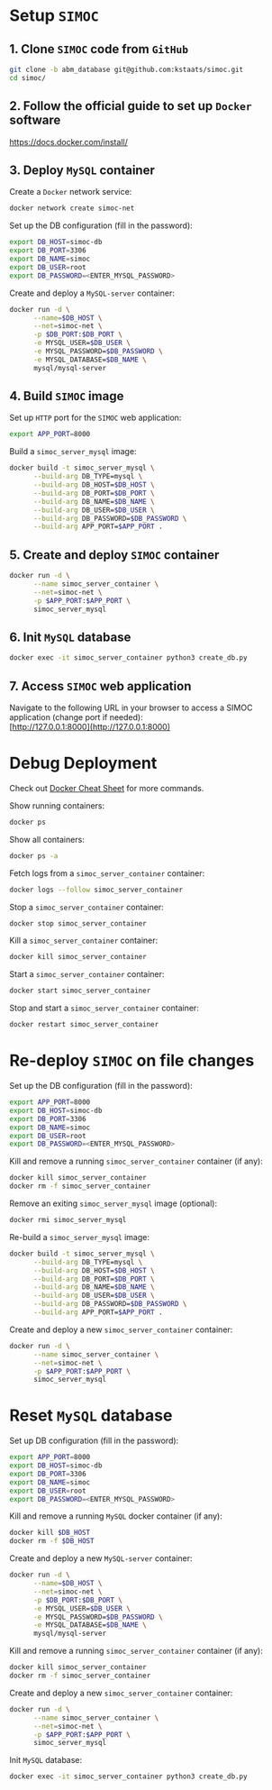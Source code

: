 # Setup `SIMOC`

## 1. Clone `SIMOC` code from `GitHub`
```bash
git clone -b abm_database git@github.com:kstaats/simoc.git
cd simoc/
```

## 2. Follow the official guide to set up `Docker` software

https://docs.docker.com/install/

## 3. Deploy `MySQL` container

Create a `Docker` network service:
```bash
docker network create simoc-net
```

Set up the DB configuration (fill in the password):
```bash
export DB_HOST=simoc-db
export DB_PORT=3306
export DB_NAME=simoc
export DB_USER=root
export DB_PASSWORD=<ENTER_MYSQL_PASSWORD>
```

Create and deploy a `MySQL-server` container:
```bash
docker run -d \
      --name=$DB_HOST \
      --net=simoc-net \
      -p $DB_PORT:$DB_PORT \
      -e MYSQL_USER=$DB_USER \
      -e MYSQL_PASSWORD=$DB_PASSWORD \
      -e MYSQL_DATABASE=$DB_NAME \
      mysql/mysql-server
```

## 4. Build `SIMOC` image

Set up `HTTP` port for the `SIMOC` web application:
```bash
export APP_PORT=8000
```
Build a `simoc_server_mysql` image:
```bash
docker build -t simoc_server_mysql \
      --build-arg DB_TYPE=mysql \
      --build-arg DB_HOST=$DB_HOST \
      --build-arg DB_PORT=$DB_PORT \
      --build-arg DB_NAME=$DB_NAME \
      --build-arg DB_USER=$DB_USER \
      --build-arg DB_PASSWORD=$DB_PASSWORD \
      --build-arg APP_PORT=$APP_PORT .
```

## 5. Create and deploy `SIMOC` container

```bash
docker run -d \
      --name simoc_server_container \
      --net=simoc-net \
      -p $APP_PORT:$APP_PORT \
      simoc_server_mysql
```

## 6. Init `MySQL` database

```bash
docker exec -it simoc_server_container python3 create_db.py
```

## 7. Access `SIMOC` web application
Navigate to the following URL in your browser to access a SIMOC application (change port if needed):<br>
[http://127.0.0.1:8000](http://127.0.0.1:8000)

# Debug Deployment
Check out [Docker Cheat Sheet](https://github.com/wsargent/docker-cheat-sheet) for more commands.

Show running containers:

```bash
docker ps
```

Show all containers:

```bash
docker ps -a
```

Fetch logs from a `simoc_server_container` container:

```bash
docker logs --follow simoc_server_container
```

Stop a `simoc_server_container` container:

```bash
docker stop simoc_server_container
```

Kill a `simoc_server_container` container:

```bash
docker kill simoc_server_container
```

Start a `simoc_server_container` container:

```bash
docker start simoc_server_container
```

Stop and start a `simoc_server_container` container:

```bash
docker restart simoc_server_container
```

# Re-deploy `SIMOC` on file changes

Set up the DB configuration (fill in the password):
```bash
export APP_PORT=8000
export DB_HOST=simoc-db
export DB_PORT=3306
export DB_NAME=simoc
export DB_USER=root
export DB_PASSWORD=<ENTER_MYSQL_PASSWORD>
```

Kill and remove a running `simoc_server_container` container (if any):
```bash
docker kill simoc_server_container
docker rm -f simoc_server_container
```

Remove an exiting `simoc_server_mysql` image (optional):
```bash
docker rmi simoc_server_mysql
```

Re-build a `simoc_server_mysql` image:
```bash
docker build -t simoc_server_mysql \
      --build-arg DB_TYPE=mysql \
      --build-arg DB_HOST=$DB_HOST \
      --build-arg DB_PORT=$DB_PORT \
      --build-arg DB_NAME=$DB_NAME \
      --build-arg DB_USER=$DB_USER \
      --build-arg DB_PASSWORD=$DB_PASSWORD \
      --build-arg APP_PORT=$APP_PORT .
```

Create and deploy a new `simoc_server_container` container:
```bash
docker run -d \
      --name simoc_server_container \
      --net=simoc-net \
      -p $APP_PORT:$APP_PORT \
      simoc_server_mysql
```

# Reset `MySQL` database

Set up DB configuration (fill in the password):
```bash
export APP_PORT=8000
export DB_HOST=simoc-db
export DB_PORT=3306
export DB_NAME=simoc
export DB_USER=root
export DB_PASSWORD=<ENTER_MYSQL_PASSWORD>
```

Kill and remove a running `MySQL` docker container (if any):
```bash
docker kill $DB_HOST
docker rm -f $DB_HOST
```

Create and deploy a new `MySQL-server` container:
```bash
docker run -d \
      --name=$DB_HOST \
      --net=simoc-net \
      -p $DB_PORT:$DB_PORT \
      -e MYSQL_USER=$DB_USER \
      -e MYSQL_PASSWORD=$DB_PASSWORD \
      -e MYSQL_DATABASE=$DB_NAME \
      mysql/mysql-server
```

Kill and remove a running `simoc_server_container` container (if any):
```bash
docker kill simoc_server_container
docker rm -f simoc_server_container
```

Create and deploy a new `simoc_server_container` container:
```bash
docker run -d \
      --name simoc_server_container \
      --net=simoc-net \
      -p $APP_PORT:$APP_PORT \
      simoc_server_mysql
```

Init `MySQL` database:
```bash
docker exec -it simoc_server_container python3 create_db.py
```

